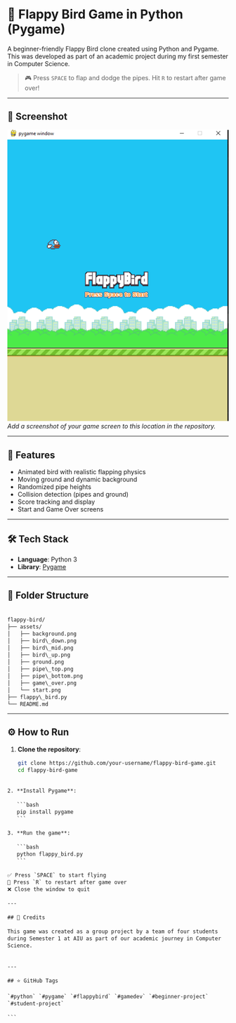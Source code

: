 # 🐤 Flappy Bird Game in Python (Pygame)

A beginner-friendly Flappy Bird clone created using Python and Pygame. This was developed as part of an academic project during my first semester in Computer Science.

> 🎮 Press `SPACE` to flap and dodge the pipes. Hit `R` to restart after game over!

---

## 📸 Screenshot

![Flappy Bird Screenshot](assets/homeScreen.png)  
*Add a screenshot of your game screen to this location in the repository.*

---

## 🚀 Features

- Animated bird with realistic flapping physics  
- Moving ground and dynamic background  
- Randomized pipe heights  
- Collision detection (pipes and ground)  
- Score tracking and display  
- Start and Game Over screens  

---

## 🛠️ Tech Stack

- **Language**: Python 3  
- **Library**: [Pygame](https://www.pygame.org/)

---

## 📂 Folder Structure

```

flappy-bird/
├── assets/
│   ├── background.png
│   ├── bird\_down.png
│   ├── bird\_mid.png
│   ├── bird\_up.png
│   ├── ground.png
│   ├── pipe\_top.png
│   ├── pipe\_bottom.png
│   ├── game\_over.png
│   └── start.png
├── flappy\_bird.py
└── README.md

````

---

## ⚙️ How to Run

1. **Clone the repository**:
   ```bash
   git clone https://github.com/your-username/flappy-bird-game.git
   cd flappy-bird-game
````

2. **Install Pygame**:

   ```bash
   pip install pygame
   ```

3. **Run the game**:

   ```bash
   python flappy_bird.py
   ```

✅ Press `SPACE` to start flying
🔁 Press `R` to restart after game over
❌ Close the window to quit

---

## 🙌 Credits

This game was created as a group project by a team of four students during Semester 1 at AIU as part of our academic journey in Computer Science.


---

## ⭐ GitHub Tags

`#python` `#pygame` `#flappybird` `#gamedev` `#beginner-project` `#student-project`

```